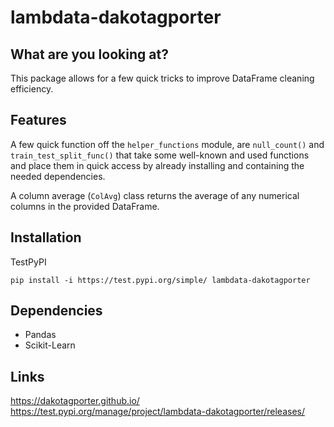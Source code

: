 # lambdata-dakotagporter
## What are you looking at?
This package allows for a few quick tricks to improve DataFrame cleaning efficiency.

## Features
A few quick function off the `helper_functions` module, are `null_count()` and `train_test_split_func()` that take some well-known and used functions and place them in quick access by already installing and containing the needed dependencies.

A column average (`ColAvg`) class returns the average of any numerical columns in the provided DataFrame.

## Installation
TestPyPI

`pip install -i https://test.pypi.org/simple/ lambdata-dakotagporter`

## Dependencies
- Pandas
- Scikit-Learn

## Links
https://dakotagporter.github.io/
https://test.pypi.org/manage/project/lambdata-dakotagporter/releases/
